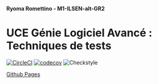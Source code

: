 #### Ryoma Romettino - M1-ILSEN-alt-GR2

# UCE Génie Logiciel Avancé : Techniques de tests

[![CircleCI](https://dl.circleci.com/status-badge/img/circleci/5YNT2xZew1YhX4dNMNnpBt/XjPje96UhXgwGPgwiPpE5V/tree/master.svg?style=svg)](https://dl.circleci.com/status-badge/redirect/circleci/5YNT2xZew1YhX4dNMNnpBt/XjPje96UhXgwGPgwiPpE5V/tree/master) [![codecov](https://codecov.io/github/r-romettino/ceri-m1-techniques-de-test/graph/badge.svg?token=GDMJKV3FAH)](https://codecov.io/github/r-romettino/ceri-m1-techniques-de-test) ![Checkstyle](https://gist.githubusercontent.com/r-romettino/f9ec335757ad99f50fb47eaefd8fd91c/raw/3aac852f3fe2386ced94806b157408421bf8d633/badge.svg)

[Github Pages](https://r-romettino.github.io/ceri-m1-techniques-de-test/fr/univavignon/pokedex/api/package-summary.html)